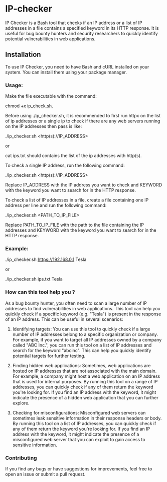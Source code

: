 # IP-checker
IP Checker is a Bash tool that checks if an IP address or a list of IP addresses in a file contains a specified keyword in its HTTP response. It is useful for bug bounty hunters and security researchers to quickly identify potential vulnerabilities in web applications.

## Installation

To use IP Checker, you need to have Bash and cURL installed on your system. You can install them using your package manager.



### Usage:
Make the file executable with the command: 

chmod +x ip_check.sh.

Before using ./ip_checker.sh, it is recommended to first run httpx on the list of ip addresses or a single ip to check if there are any web servers running on the IP addresses then pass is like:

./ip_checker.sh <http(s)://IP_ADDRESS> <KEYWORD>

or

cat ips.txt should contains the list of the ip addresses with http(s).


To check a single IP address, run the following command:

./ip_checker.sh <http(s)://IP_ADDRESS> <KEYWORD>

Replace IP_ADDRESS with the IP address you want to check and KEYWORD with the keyword you want to search for in the HTTP response.

To check a list of IP addresses in a file, create a file containing one IP address per line and run the following command:

./ip_checker.sh <PATH_TO_IP_FILE> <KEYWORD>

Replace PATH_TO_IP_FILE with the path to the file containing the IP addresses and KEYWORD with the keyword you want to search for in the HTTP response.

### Example:

./ip_checker.sh https://192.168.0.1 Tesla


or

./ip_checker.sh ips.txt Tesla

### How can this tool help you ? 

As a bug bounty hunter, you often need to scan a large number of IP addresses to find vulnerabilities in web applications. This tool can help you quickly check if a specific keyword (e.g. "Tesla") is present in the response of an IP address. This can be useful in several scenarios:

1. Identifying targets: You can use this tool to quickly check if a large number of IP addresses belong to a specific organization or company. For example, if you want to target all IP addresses owned by a company called "ABC Inc.", you can run this tool on a list of IP addresses and search for the keyword "abcinc". This can help you quickly identify potential targets for further testing.

2. Finding hidden web applications: Sometimes, web applications are hosted on IP addresses that are not associated with the main domain. For example, a company might host a web application on an IP address that is used for internal purposes. By running this tool on a range of IP addresses, you can quickly check if any of them return the keyword you're looking for. If you find an IP address with the keyword, it might indicate the presence of a hidden web application that you can further explore.

3. Checking for misconfigurations: Misconfigured web servers can sometimes leak sensitive information in their response headers or body. By running this tool on a list of IP addresses, you can quickly check if any of them return the keyword you're looking for. If you find an IP address with the keyword, it might indicate the presence of a misconfigured web server that you can exploit to gain access to sensitive information.



### Contributing

If you find any bugs or have suggestions for improvements, feel free to open an issue or submit a pull request.
